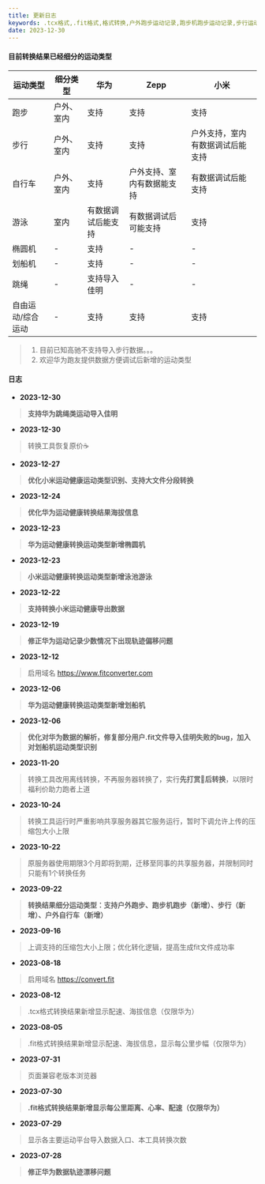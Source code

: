 ```yaml
---
title: 更新日志
keywords: .tcx格式,.fit格式,格式转换,户外跑步运动记录,跑步机跑步运动记录,步行运动记录,户外自行车运动记录
date: 2023-12-30
---
```

#### 目前转换结果已经细分的运动类型

| 运动类型      | 细分类型  | 华为        | Zepp          | 小米               |
|-----------|-------|-----------|---------------|------------------|
| 跑步        | 户外、室内 | 支持        | 支持            | 支持               |
| 步行        | 户外、室内 | 支持        | 支持            | 户外支持，室内有数据调试后能支持 |
| 自行车       | 户外、室内 | 支持        | 户外支持、室内有数据能支持 | 有数据调试后能支持        |
| 游泳        | 室内    | 有数据调试后能支持 | 有数据调试后可能支持    | 支持               |
| 椭圆机       | -     | 支持        | -             | -                |
| 划船机       | -     | 支持        | -             | -                |
| 跳绳        | -     | 支持导入佳明    | -             | -                |
| 自由运动/综合运动 | -     | 支持        | 支持            | 支持               |

> 1. 目前已知高驰不支持导入步行数据。。。
> 2. 欢迎华为跑友提供数据方便调试后新增的运动类型

#### 日志

- **2023-12-30**
> **支持华为跳绳类运动导入佳明**

- **2023-12-30**
> 转换工具恢复原价☕️

- **2023-12-27**
> **优化小米运动健康运动类型识别、支持大文件分段转换**

- **2023-12-24**
> **优化华为运动健康转换结果海拔信息**

- **2023-12-23**
> **华为运动健康转换运动类型新增椭圆机**

- **2023-12-23**
> **小米运动健康转换运动类型新增泳池游泳**

- **2023-12-22**
> **支持转换小米运动健康导出数据**

- **2023-12-19**
> **修正华为运动记录少数情况下出现轨迹偏移问题**

- **2023-12-12**
> 启用域名 https://www.fitconverter.com

- **2023-12-06**
> **华为运动健康转换运动类型新增划船机**

- **2023-12-06**
> **优化对华为数据的解析，修复部分用户.fit文件导入佳明失败的bug，加入对划船机运动类型识别**

- **2023-11-20**
> 转换工具改用离线转换，不再服务器转换了，实行**先打赏🍗后转换**，以限时福利价助力跑者上道

- **2023-10-24**
> 转换工具运行时严重影响共享服务器其它服务运行，暂时下调允许上传的压缩包大小上限

- **2023-10-22**
> 原服务器使用期限3个月即将到期，迁移至同事的共享服务器，并限制同时只能有1个转换任务

- **2023-09-22**
> **转换结果细分运动类型：支持户外跑步、跑步机跑步（新增）、步行（新增）、户外自行车（新增）**

- **2023-09-16**
> 上调支持的压缩包大小上限；优化转化逻辑，提高生成fit文件成功率

- **2023-08-18**
> 启用域名 https://convert.fit

- **2023-08-12**
> .tcx格式转换结果新增显示配速、海拔信息（仅限华为）

- **2023-08-05**
> .fit格式转换结果新增显示配速、海拔信息，显示每公里步幅（仅限华为）

- **2023-07-31**
> 页面兼容老版本浏览器

- **2023-07-30**
> **.fit格式转换结果新增显示每公里距离、心率、配速（仅限华为）**

- **2023-07-29**
> 显示各主要运动平台导入数据入口、本工具转换次数

- **2023-07-28**
> **修正华为数据轨迹漂移问题**
